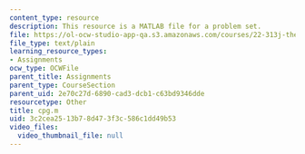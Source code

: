 ```yaml
---
content_type: resource
description: This resource is a MATLAB file for a problem set.
file: https://ol-ocw-studio-app-qa.s3.amazonaws.com/courses/22-313j-thermal-hydraulics-in-power-technology-spring-2007/3c2cea2513b78d473f3c586c1dd49b53_cpg.m
file_type: text/plain
learning_resource_types:
- Assignments
ocw_type: OCWFile
parent_title: Assignments
parent_type: CourseSection
parent_uid: 2e70c27d-6890-cad3-dcb1-c63bd9346dde
resourcetype: Other
title: cpg.m
uid: 3c2cea25-13b7-8d47-3f3c-586c1dd49b53
video_files:
  video_thumbnail_file: null
---
```

